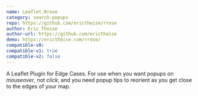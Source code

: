 ```yaml
---
name: Leaflet.Rrose
category: search-popups
repo: https://github.com/erictheise/rrose
author: Eric Theise
author-url: https://github.com/erictheise
demo: https://erictheise.com/rrose/
compatible-v0:
compatible-v1: true
compatible-v2: false
---
```


A Leaflet Plugin for Edge Cases. For use when you want popups on <em>mouseover</em>, not <em>click</em>, and you need popup tips to reorient as you get close to the edges of your map.
